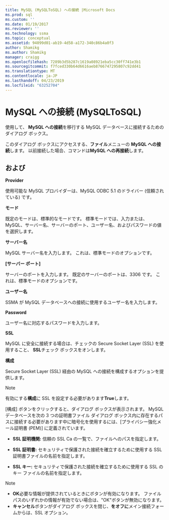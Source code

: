 ```yaml
---
title: MySQL (MySQLToSQL) への接続 |Microsoft Docs
ms.prod: sql
ms.custom: ''
ms.date: 01/19/2017
ms.reviewer: ''
ms.technology: ssma
ms.topic: conceptual
ms.assetid: 94099d01-ab19-4d58-a172-340c86b4a0f3
author: Shamikg
ms.author: Shamikg
manager: craigg
ms.openlocfilehash: 7289b3d5b287c1619a08921eba5cc30ff741e3b1
ms.sourcegitcommit: f7fced330b64d6616aeb8766747295807c92dd41
ms.translationtype: MT
ms.contentlocale: ja-JP
ms.lasthandoff: 04/23/2019
ms.locfileid: "63252704"
---
```

# <a name="connect-to-mysql-mysqltosql"></a>MySQL への接続 (MySQLToSQL)
使用して、 **MySQL への接続**を移行する MySQL データベースに接続するためのダイアログ ボックス。  
  
このダイアログ ボックスにアクセスする、**ファイル**メニューの  **MySQL への接続**します。 以前接続した場合、コマンドは**MySQL への再接続**します。  
  
## <a name="options"></a>および  
**Provider**  
  
使用可能な MySQL プロバイダーは、MySQL ODBC 5.1 のドライバー (信頼されている) です。  
  
**モード**  
  
既定のモードは、標準的なモードです。 標準モードでは、入力または、MySQL、サーバー名、サーバーのポート、ユーザー名、およびパスワードの値を選択します。  
  
**サーバー名**  
  
MySQL サーバー名を入力します。 これは、標準モードのオプションです。  
  
**[サーバー ポート]**  
  
サーバーのポートを入力します。 既定のサーバーのポートは、3306 です。 これは、標準モードのオプションです。  
  
**ユーザー名**  
  
SSMA が MySQL データベースへの接続に使用するユーザー名を入力します。  
  
**Password**  
  
ユーザー名に対応するパスワードを入力します。  
  
**SSL**  
  
MySQL に安全に接続する場合は、チェックの Secure Socket Layer (SSL) を使用すること、 **SSL**チェック ボックスをオンします。  
  
**構成**  
  
Secure Socket Layer (SSL) 経由の MySQL への接続を構成するオプションを提供します。  
  
> [!NOTE]  
> 有効にする**構成**に SSL を設定する必要があります**True**します。  
  
[構成] ボタンをクリックすると、ダイアログ ボックスが表示されます。 MySQL データベースを次の 3 つの証明書ファイル ダイアログ ボックス内に存在するパスに接続する必要があります中に暗号化を使用するには、[プライバシー強化メール証明書 (PEM)] に定義されています。  
  
-   **SSL 証明機関:** 信頼の SSL Ca の一覧で、ファイルへのパスを指定します。  
  
-   **SSL 証明書:** セキュリティで保護された接続を確立するために使用する SSL 証明書ファイルの名前を指定します。  
  
-   **SSL キー:** セキュリティで保護された接続を確立するために使用する SSL のキー ファイルの名前を指定します。  
  
> [!NOTE]  
> -   **OK**必要な情報が提供されているときにボタンが有効になります。 ファイル パスのいずれかの情報が有効でない場合は、"OK"ボタンが無効になります。  
> -   **キャンセル**ボタンがダイアログ ボックスを閉じ、**をオフに**メイン接続フォームからは、SSL オプション。  
  
